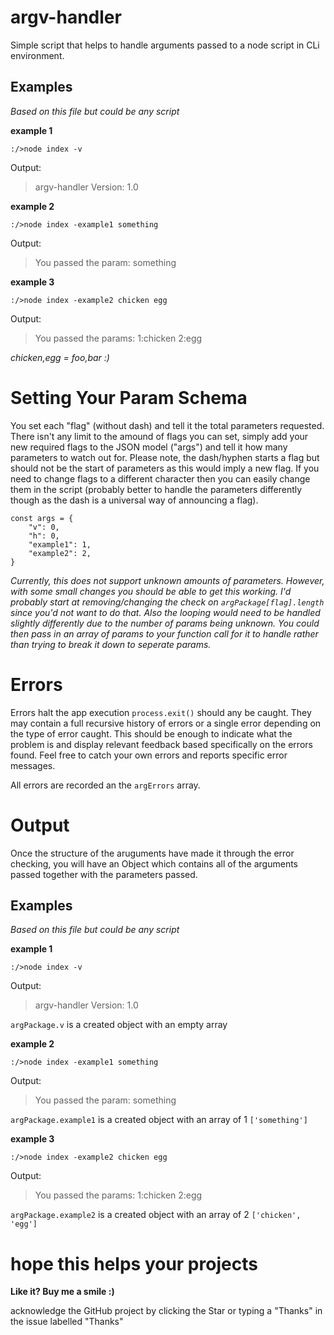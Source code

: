 # argv-handler

Simple script that helps to handle arguments passed to a node script in CLi environment.

## Examples
*Based on this file but could be any script*

**example 1**

`:/>node index -v`

Output:

>argv-handler Version: 1.0

**example 2**

`:/>node index -example1 something`

Output:

>You passed the param: something

**example 3**

`:/>node index -example2 chicken egg`

Output:

>You passed the params: 1:chicken 2:egg

*chicken,egg = foo,bar :)*

# Setting Your Param Schema

You set each "flag" (without dash) and tell it the total parameters requested. There isn't any limit to the 
amound of flags you can set, simply add your new required flags to the JSON model ("args") and tell it how 
many parameters to watch out for. Please note, the dash/hyphen starts a flag but should not be the start of
parameters as this would imply a new flag. If you need to change flags to a different character then you can 
easily change them in the script (probably better to handle the parameters differently though as the dash is
a universal way of announcing a flag).

```
const args = {
    "v": 0,
    "h": 0,
    "example1": 1,
    "example2": 2,
}
```

*Currently, this does not support unknown amounts of parameters. However, with some small changes you
should be able to get this working. I'd probably start at removing/changing the check on 
`argPackage[flag].length` since you'd not want to do that. Also the looping would need to be handled
slightly differently due to the number of params being unknown. You could then pass in an array of params
to your function call for it to handle rather than trying to break it down to seperate params.*

# Errors

Errors halt the app execution `process.exit()` should any be caught. They may contain a full recursive history
of errors or a single error depending on the type of error caught. This should be enough to indicate what the
problem is and display relevant feedback based specifically on the errors found. Feel free to catch your own errors
and reports specific error messages.

All errors are recorded an the `argErrors` array.

# Output

Once the structure of the aruguments have made it through the error checking, you will have an Object which contains 
all of the arguments passed together with the parameters passed.

## Examples
*Based on this file but could be any script*

**example 1**

`:/>node index -v`

Output:

>argv-handler Version: 1.0

`argPackage.v` is a created object with an empty array

**example 2**

`:/>node index -example1 something`

Output:

>You passed the param: something

`argPackage.example1` is a created object with an array of 1 `['something']`

**example 3**

`:/>node index -example2 chicken egg`

Output:

>You passed the params: 1:chicken 2:egg

`argPackage.example2` is a created object with an array of 2 `['chicken', 'egg']`

# hope this helps your projects

**Like it? Buy me a smile :)**

acknowledge the GitHub project by clicking the Star or typing a "Thanks" in the issue labelled "Thanks"




